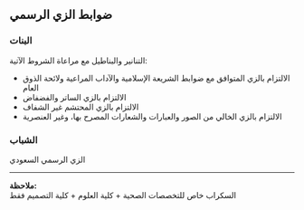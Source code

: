 ## ضوابط الزي الرسمي

### البنات
التنانير والبناطيل مع مراعاة الشروط الآتية:
- الالتزام بالزي المتوافق مع ضوابط الشريعة الإسلامية والآداب المراعية ولائحة الذوق العام  
- الالتزام بالزي الساتر والفضفاض  
- الالتزام بالزي المحتشم غير الشفاف  
- الالتزام بالزي الخالي من الصور والعبارات والشعارات المصرح بها، وغير العنصرية  

### الشباب
الزي الرسمي السعودي

---

**ملاحظة:**  
السكراب خاص للتخصصات الصحية + كلية العلوم + كلية التصميم فقط
